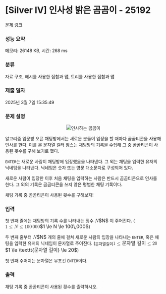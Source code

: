# [Silver IV] 인사성 밝은 곰곰이 - 25192 

[문제 링크](https://www.acmicpc.net/problem/25192) 

### 성능 요약

메모리: 26148 KB, 시간: 268 ms

### 분류

자료 구조, 해시를 사용한 집합과 맵, 트리를 사용한 집합과 맵

### 제출 일자

2025년 3월 7일 15:35:49

### 문제 설명

<p style="text-align: center;"><img alt="인사하는 곰곰이" src="https://upload.acmicpc.net/cd52b787-5b7c-4857-b917-a95c10fe6ee9/-/preview/" style="max-height:120px; object-fit:contain; display:inline-block;"></p>

<p>알고리즘 입문방 오픈 채팅방에서는 새로운 분들이 입장을 할 때마다 곰곰티콘을 사용해 인사를 한다. 이를 본 문자열 킬러 임스는 채팅방의 기록을 수집해 그 중 곰곰티콘이 사용된 횟수를 구해 보기로 했다.</p>

<p><code>ENTER</code>는 새로운 사람이 채팅방에 입장했음을 나타낸다. 그 외는 채팅을 입력한 유저의 닉네임을 나타낸다. 닉네임은 숫자 또는 영문 대소문자로 구성되어 있다.</p>

<p>새로운 사람이 입장한 이후 처음 채팅을 입력하는 사람은 반드시 곰곰티콘으로 인사를 한다. 그 외의 기록은 곰곰티콘을 쓰지 않은 평범한 채팅 기록이다.</p>

<p>채팅 기록 중 곰곰티콘이 사용된 횟수를 구해보자!</p>

### 입력 

 <p>첫 번째 줄에는 채팅방의 기록 수를 나타내는 정수 <mjx-container class="MathJax" jax="CHTML" style="font-size: 111.4%; position: relative;"><mjx-math class="MJX-TEX" aria-hidden="true"><mjx-mi class="mjx-i"><mjx-c class="mjx-c1D441 TEX-I"></mjx-c></mjx-mi></mjx-math><mjx-assistive-mml unselectable="on" display="inline"><math xmlns="http://www.w3.org/1998/Math/MathML"><mi>N</mi></math></mjx-assistive-mml><span aria-hidden="true" class="no-mathjax mjx-copytext">$N$</span></mjx-container> 이 주어진다. (<mjx-container class="MathJax" jax="CHTML" style="font-size: 111.4%; position: relative;"><mjx-math class="MJX-TEX" aria-hidden="true"><mjx-mn class="mjx-n"><mjx-c class="mjx-c31"></mjx-c></mjx-mn><mjx-mo class="mjx-n" space="4"><mjx-c class="mjx-c2264"></mjx-c></mjx-mo><mjx-mi class="mjx-i" space="4"><mjx-c class="mjx-c1D441 TEX-I"></mjx-c></mjx-mi><mjx-mo class="mjx-n" space="4"><mjx-c class="mjx-c2264"></mjx-c></mjx-mo><mjx-mn class="mjx-n" space="4"><mjx-c class="mjx-c31"></mjx-c><mjx-c class="mjx-c30"></mjx-c><mjx-c class="mjx-c30"></mjx-c></mjx-mn><mjx-mstyle><mjx-mspace style="width: 0.167em;"></mjx-mspace></mjx-mstyle><mjx-mn class="mjx-n"><mjx-c class="mjx-c30"></mjx-c><mjx-c class="mjx-c30"></mjx-c><mjx-c class="mjx-c30"></mjx-c></mjx-mn></mjx-math><mjx-assistive-mml unselectable="on" display="inline"><math xmlns="http://www.w3.org/1998/Math/MathML"><mn>1</mn><mo>≤</mo><mi>N</mi><mo>≤</mo><mn>100</mn><mstyle scriptlevel="0"><mspace width="0.167em"></mspace></mstyle><mn>000</mn></math></mjx-assistive-mml><span aria-hidden="true" class="no-mathjax mjx-copytext">$1 \le N \le 100\,000$</span></mjx-container>)</p>

<p>두 번째 줄부터 <mjx-container class="MathJax" jax="CHTML" style="font-size: 111.4%; position: relative;"><mjx-math class="MJX-TEX" aria-hidden="true"><mjx-mi class="mjx-i"><mjx-c class="mjx-c1D441 TEX-I"></mjx-c></mjx-mi></mjx-math><mjx-assistive-mml unselectable="on" display="inline"><math xmlns="http://www.w3.org/1998/Math/MathML"><mi>N</mi></math></mjx-assistive-mml><span aria-hidden="true" class="no-mathjax mjx-copytext">$N$</span></mjx-container> 개의 줄에 걸쳐 새로운 사람의 입장을 나타내는 <code>ENTER</code>, 혹은 채팅을 입력한 유저의 닉네임이 문자열로 주어진다. (<mjx-container class="MathJax" jax="CHTML" style="font-size: 111.4%; position: relative;"><mjx-math class="MJX-TEX" aria-hidden="true"><mjx-mn class="mjx-n"><mjx-c class="mjx-c31"></mjx-c></mjx-mn><mjx-mo class="mjx-n" space="4"><mjx-c class="mjx-c2264"></mjx-c></mjx-mo><mjx-mtext class="mjx-ty" space="4"><mjx-utext variant="monospace" style="font-size: 80.8%; padding: 0.928em 0px 0.247em; font-family: MJXZERO, monospace;">문</mjx-utext><mjx-utext variant="monospace" style="font-size: 80.8%; padding: 0.928em 0px 0.247em; font-family: MJXZERO, monospace;">자</mjx-utext><mjx-utext variant="monospace" style="font-size: 80.8%; padding: 0.928em 0px 0.247em; font-family: MJXZERO, monospace;">열</mjx-utext><mjx-c class="mjx-c20 TEX-T"></mjx-c><mjx-utext variant="monospace" style="font-size: 80.8%; padding: 0.928em 0px 0.247em; font-family: MJXZERO, monospace;">길</mjx-utext><mjx-utext variant="monospace" style="font-size: 80.8%; padding: 0.928em 0px 0.247em; font-family: MJXZERO, monospace;">이</mjx-utext></mjx-mtext><mjx-mo class="mjx-n" space="4"><mjx-c class="mjx-c2264"></mjx-c></mjx-mo><mjx-mn class="mjx-n" space="4"><mjx-c class="mjx-c32"></mjx-c><mjx-c class="mjx-c30"></mjx-c></mjx-mn></mjx-math><mjx-assistive-mml unselectable="on" display="inline"><math xmlns="http://www.w3.org/1998/Math/MathML"><mn>1</mn><mo>≤</mo><mtext mathvariant="monospace">문자열 길이</mtext><mo>≤</mo><mn>20</mn></math></mjx-assistive-mml><span aria-hidden="true" class="no-mathjax mjx-copytext">$1 \le \texttt{문자열 길이} \le 20$</span></mjx-container>)</p>

<p>첫 번째 주어지는 문자열은 무조건 <code>ENTER</code>이다.</p>

### 출력 

 <p>채팅 기록 중 곰곰티콘이 사용된 횟수를 출력하시오.</p>

